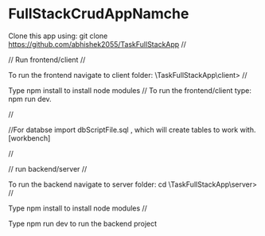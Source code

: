 ﻿# FullStackCrudAppNamche
Clone this app using: git clone https://github.com/abhishek2055/TaskFullStackApp
//

// Run frontend/client
//

To run the frontend navigate to client folder: \TaskFullStackApp\client>
//

Type npm install to install node modules
//
To run the frontend/client type: npm run dev.

// 

//For databse import  dbScriptFile.sql , which will create tables to work with.[workbench]

//

// run backend/server
//

To run the backend navigate to server folder: cd \TaskFullStackApp\server>
//

Type npm install to install node modules
//

Type npm run dev to run the backend project




